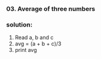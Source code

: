 ### 03. Average of three numbers

### solution:

1. Read a, b and c
2. avg = (a + b + c)/3
3. print avg
